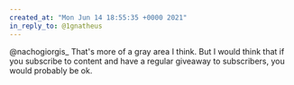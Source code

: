 ```yaml
---
created_at: "Mon Jun 14 18:55:35 +0000 2021"
in_reply_to: @1gnatheus
---
```


@nachogiorgis_ That's more of a gray area I think. But I would think that if you subscribe to content and have a regular giveaway to subscribers, you would probably be ok.